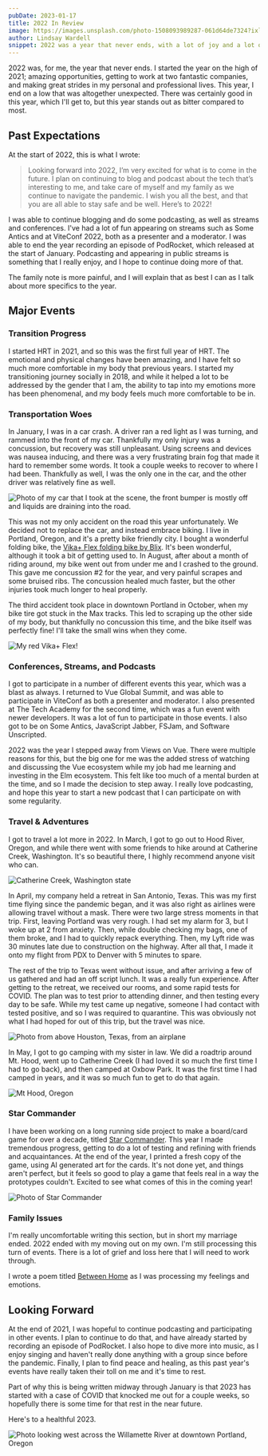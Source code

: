 ```yaml
---
pubDate: 2023-01-17
title: 2022 In Review
image: https://images.unsplash.com/photo-1508093989287-061d64de7324?ixlib=rb-4.0.3&ixid=MnwxMjA3fDB8MHxwaG90by1wYWdlfHx8fGVufDB8fHx8&auto=format&fit=crop&w=988&q=80
author: Lindsay Wardell
snippet: 2022 was a year that never ends, with a lot of joy and a lot of painful experiences.
---
```

2022 was, for me, the year that never ends. I started the year on the high of 2021; amazing opportunities, getting to work at two fantastic companies, and making great strides in my personal and professional lives. This year, I end on a low that was altogether unexpected. There was certainly good in this year, which I'll get to, but this year stands out as bitter compared to most.

## Past Expectations

At the start of 2022, this is what I wrote:

> Looking forward into 2022, I’m very excited for what is to come in the future. I plan on continuing to blog and podcast about the tech that’s interesting to me, and take care of myself and my family as we continue to navigate the pandemic. I wish you all the best, and that you are all able to stay safe and be well. Here’s to 2022!

I was able to continue blogging and do some podcasting, as well as streams and conferences. I've had a lot of fun appearing on streams such as Some Antics and at ViteConf 2022, both as a presenter and a moderator. I was able to end the year recording an episode of PodRocket, which released at the start of January. Podcasting and appearing in public streams is something that I really enjoy, and I hope to continue doing more of that.

The family note is more painful, and I will explain that as best I can as I talk about more specifics to the year.

## Major Events

### Transition Progress

I started HRT in 2021, and so this was the first full year of HRT. The emotional and physical changes have been amazing, and I have felt so much more comfortable in my body that previous years. I started my transitioning journey socially in 2018, and while it helped a lot to be addressed by the gender that I am, the ability to tap into my emotions more has been phenomenal, and my body feels much more comfortable to be in.

### Transportation Woes

In January, I was in a car crash. A driver ran a red light as I was turning, and rammed into the front of my car. Thankfully my only injury was a concussion, but recovery was still unpleasant. Using screens and devices was nausea inducing, and there was a very frustrating brain fog that made it hard to remember some words. It took a couple weeks to recover to where I had been. Thankfully as well, I was the only one in the car, and the other driver was relatively fine as well.

![Photo of my car that I took at the scene, the front bumper is mostly off and liquids are draining into the road.](/blog/car-crash.jpeg)

This was not my only accident on the road this year unfortunately. We decided not to replace the car, and instead embrace biking. I live in Portland, Oregon, and it's a pretty bike friendly city. I bought a wonderful folding bike, the [Vika+ Flex folding bike by Blix](https://blixbike.com/products/vika-electric-folding-bike). It's been wonderful, although it took a bit of getting used to. In August, after about a month of riding around, my bike went out from under me and I crashed to the ground. This gave me concussion #2 for the year, and very painful scrapes and some bruised ribs. The concussion healed much faster, but the other injuries took much longer to heal properly.

The third accident took place in downtown Portland in October, when my bike tire got stuck in the Max tracks. This led to scraping up the other side of my body, but thankfully no concussion this time, and the bike itself was perfectly fine! I'll take the small wins when they come.

![My red Vika+ Flex!](/blog/bike.jpeg)

### Conferences, Streams, and Podcasts

I got to participate in a number of different events this year, which was a blast as always. I returned to Vue Global Summit, and was able to participate in ViteConf as both a presenter and moderator. I also presented at The Tech Academy for the second time, which was a fun event with newer developers. It was a lot of fun to participate in those events. I also got to be on Some Antics, JavaScript Jabber, FSJam, and Software Unscripted.

2022 was the year I stepped away from Views on Vue. There were multiple reasons for this, but the big one for me was the added stress of watching and discussing the Vue ecosystem while my job had me learning and investing in the Elm ecosystem. This felt like too much of a mental burden at the time, and so I made the decision to step away. I really love podcasting, and hope this year to start a new podcast that I can participate on with some regularity.

### Travel & Adventures

I got to travel a lot more in 2022. In March, I got to go out to Hood River, Oregon, and while there went with some friends to hike around at Catherine Creek, Washington. It's so beautiful there, I highly recommend anyone visit who can.

![Catherine Creek, Washington state](/blog/catherine-creek.jpeg)

In April, my company held a retreat in San Antonio, Texas. This was my first time flying since the pandemic began, and it was also right as airlines were allowing travel without a mask. There were two large stress moments in that trip. First, leaving Portland was very rough. I had set my alarm for 3, but I woke up at 2 from anxiety. Then, while double checking my bags, one of them broke, and I had to quickly repack everything. Then, my Lyft ride was 30 minutes late due to construction on the highway. After all that, I made it onto my flight from PDX to Denver with 5 minutes to spare.

The rest of the trip to Texas went without issue, and after arriving a few of us gathered and had an off script lunch. It was a really fun experience. After getting to the retreat, we received our rooms, and some rapid tests for COVID. The plan was to test prior to attending dinner, and then testing every day to be safe. While my test came up negative, someone I had contact with tested positive, and so I was required to quarantine. This was obviously not what I had hoped for out of this trip, but the travel was nice.

![Photo from above Houston, Texas, from an airplane](/blog/flight-over-houston.jpg)

In May, I got to go camping with my sister in law. We did a roadtrip around Mt. Hood, went up to Catherine Creek (I had loved it so much the first time I had to go back), and then camped at Oxbow Park. It was the first time I had camped in years, and it was so much fun to get to do that again.

![Mt Hood, Oregon](/blog/mt-hood.jpg)

### Star Commander

I have been working on a long running side project to make a board/card game for over a decade, titled [Star Commander](https://www.starcomgame.com/). This year I made tremendous progress, getting to do a lot of testing and refining with friends and acquaintances. At the end of the year, I printed a fresh copy of the game, using AI generated art for the cards. It's not done yet, and things aren't perfect, but it feels so good to play a game that feels real in a way the prototypes couldn't. Excited to see what comes of this in the coming year!

![Photo of Star Commander](/blog/starcom.jpeg)

### Family Issues

I'm really uncomfortable writing this section, but in short my marriage ended. 2022 ended with my moving out on my own. I'm still processing this turn of events. There is a lot of grief and loss here that I will need to work through.

I wrote a poem titled [Between Home](/blog/between-hope) as I was processing my feelings and emotions.

## Looking Forward

At the end of 2021, I was hopeful to continue podcasting and participating in other events. I plan to continue to do that, and have already started by recording an episode of PodRocket. I also hope to dive more into music, as I enjoy singing and haven't really done anything with a group since before the pandemic. Finally, I plan to find peace and healing, as this past year's events have really taken their toll on me and it's time to rest.

Part of why this is being written midway through January is that 2023 has started with a case of COVID that knocked me out for a couple weeks, so hopefully there is some time for that rest in the near future.

Here's to a healthful 2023.

![Photo looking west across the Willamette River at downtown Portland, Oregon](/blog/willamette-river.jpeg)